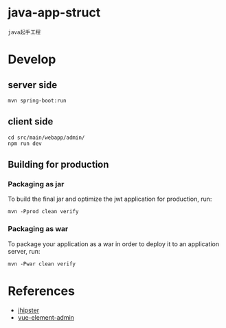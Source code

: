 java-app-struct
===============
	java起手工程

# Develop
## server side
```
mvn spring-boot:run
```

## client side
```
cd src/main/webapp/admin/
npm run dev
```

## Building for production

### Packaging as jar

To build the final jar and optimize the jwt application for production, run:
```
mvn -Pprod clean verify
```    
### Packaging as war

To package your application as a war in order to deploy it to an application server, run:
```
mvn -Pwar clean verify
```

# References
- [jhipster](https://www.jhipster.tech/)
- [vue-element-admin](https://panjiachen.github.io/vue-element-admin/)